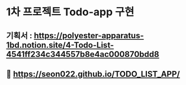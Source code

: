 
# 1차 프로젝트 Todo-app 구현
## 기획서 : https://polyester-apparatus-1bd.notion.site/4-Todo-List-4541ff234c344557b8e4ac000870bdd8
## 📌 https://seon022.github.io/TODO_LIST_APP/
